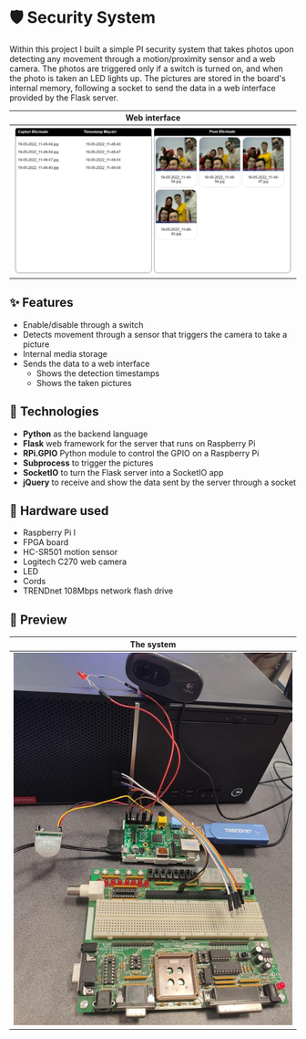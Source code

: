 # 🛡️ Security System

Within this project I built a simple PI security system that takes photos upon detecting any movement through a motion/proximity sensor and a web camera. The photos are triggered only if a switch is turned on, and when the photo is taken an LED lights up. The pictures are stored in the board's internal memory, following a socket to send the data in a web interface provided by the Flask server.

| Web interface |
| :-: |
| <img src="art/web_interface.png" width="800px"/> |

## ✨ Features

- Enable/disable through a switch
- Detects movement through a sensor that triggers the camera to take a picture
- Internal media storage
- Sends the data to a web interface
  - Shows the detection timestamps
  - Shows the taken pictures

## 🔮 Technologies

- **Python** as the backend language
- **Flask** web framework for the server that runs on Raspberry Pi
- **RPi.GPIO** Python module to control the GPIO on a Raspberry Pi
- **Subprocess** to trigger the pictures 
- **SocketIO** to turn the Flask server into a SocketIO app
- **jQuery** to receive and show the data sent by the server through a socket

## 💾 Hardware used

- Raspberry Pi I
- FPGA board
- HC-SR501 motion sensor
- Logitech C270 web camera
- LED
- Cords
- TRENDnet 108Mbps network flash drive

## 👀 Preview

| The system |
| :-: |
| <img src="art/system.jpeg" width="500px"/> |
